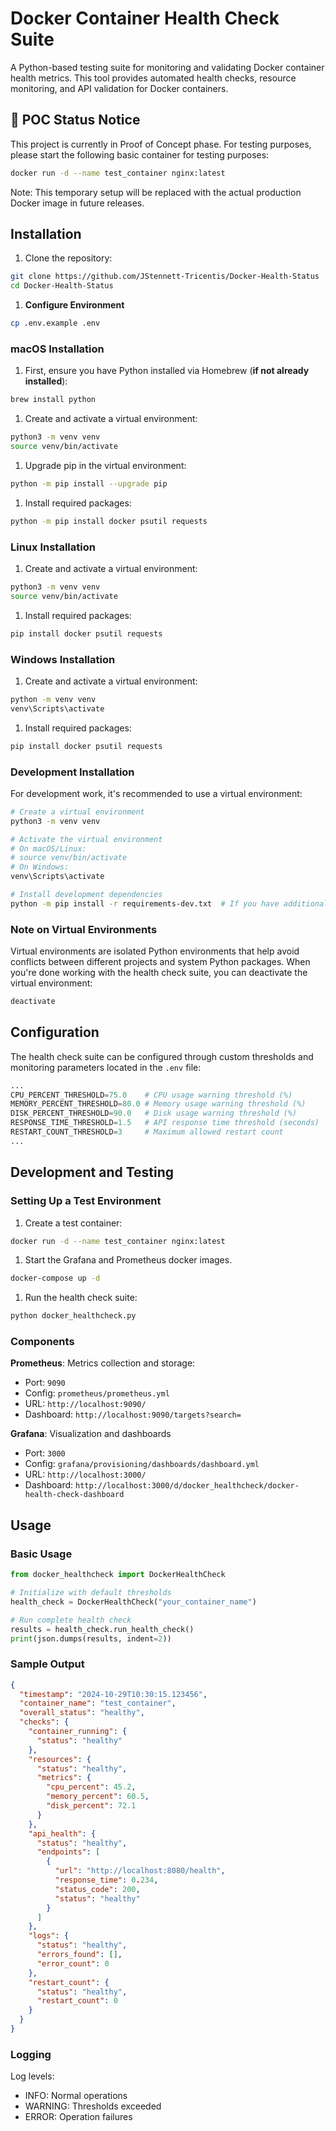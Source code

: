 # Docker Container Health Check Suite

A Python-based testing suite for monitoring and validating Docker container health metrics. This tool provides automated health checks, resource monitoring, and API validation for Docker containers.

## 🚧 POC Status Notice

This project is currently in Proof of Concept phase. For testing purposes, please start the following basic container for testing purposes:

```bash
docker run -d --name test_container nginx:latest
```

Note: This temporary setup will be replaced with the actual production Docker image in future releases.

## Installation

1. Clone the repository:

```bash
git clone https://github.com/JStennett-Tricentis/Docker-Health-Status
cd Docker-Health-Status
```

1. **Configure Environment**

```bash
cp .env.example .env
```

### macOS Installation

1. First, ensure you have Python installed via Homebrew (**if not already installed**):

```bash
brew install python
```

1. Create and activate a virtual environment:

```bash
python3 -m venv venv
source venv/bin/activate
```

1. Upgrade pip in the virtual environment:

```bash
python -m pip install --upgrade pip
```

1. Install required packages:

```bash
python -m pip install docker psutil requests
```

### Linux Installation

1. Create and activate a virtual environment:

```bash
python3 -m venv venv
source venv/bin/activate
```

1. Install required packages:

```bash
pip install docker psutil requests
```

### Windows Installation

1. Create and activate a virtual environment:

```bash
python -m venv venv
venv\Scripts\activate
```

1. Install required packages:

```bash
pip install docker psutil requests
```

### Development Installation

For development work, it's recommended to use a virtual environment:

```bash
# Create a virtual environment
python3 -m venv venv

# Activate the virtual environment
# On macOS/Linux:
# source venv/bin/activate
# On Windows:
venv\Scripts\activate

# Install development dependencies
python -m pip install -r requirements-dev.txt  # If you have additional development dependencies
```

### Note on Virtual Environments

Virtual environments are isolated Python environments that help avoid conflicts between different projects and system Python packages. When you're done working with the health check suite, you can deactivate the virtual environment:

```bash
deactivate
```

## Configuration

The health check suite can be configured through custom thresholds and monitoring parameters located in the `.env` file:

```python
...
CPU_PERCENT_THRESHOLD=75.0    # CPU usage warning threshold (%)
MEMORY_PERCENT_THRESHOLD=80.0 # Memory usage warning threshold (%)
DISK_PERCENT_THRESHOLD=90.0   # Disk usage warning threshold (%)
RESPONSE_TIME_THRESHOLD=1.5   # API response time threshold (seconds)
RESTART_COUNT_THRESHOLD=3     # Maximum allowed restart count
...
```

## Development and Testing

### Setting Up a Test Environment

1. Create a test container:

```bash
docker run -d --name test_container nginx:latest
```

1. Start the Grafana and Prometheus docker images.

```bash
docker-compose up -d
```

1. Run the health check suite:

```bash
python docker_healthcheck.py
```

### Components

**Prometheus**: Metrics collection and storage:

- Port: `9090`
- Config: `prometheus/prometheus.yml`
- URL: `http://localhost:9090/`
- Dashboard: `http://localhost:9090/targets?search=`

**Grafana**: Visualization and dashboards

- Port: `3000`
- Config: `grafana/provisioning/dashboards/dashboard.yml`
- URL: `http://localhost:3000/`
- Dashboard: `http://localhost:3000/d/docker_healthcheck/docker-health-check-dashboard`

## Usage

### Basic Usage

```python
from docker_healthcheck import DockerHealthCheck

# Initialize with default thresholds
health_check = DockerHealthCheck("your_container_name")

# Run complete health check
results = health_check.run_health_check()
print(json.dumps(results, indent=2))
```

### Sample Output

```json
{
  "timestamp": "2024-10-29T10:30:15.123456",
  "container_name": "test_container",
  "overall_status": "healthy",
  "checks": {
    "container_running": {
      "status": "healthy"
    },
    "resources": {
      "status": "healthy",
      "metrics": {
        "cpu_percent": 45.2,
        "memory_percent": 60.5,
        "disk_percent": 72.1
      }
    },
    "api_health": {
      "status": "healthy",
      "endpoints": [
        {
          "url": "http://localhost:8080/health",
          "response_time": 0.234,
          "status_code": 200,
          "status": "healthy"
        }
      ]
    },
    "logs": {
      "status": "healthy",
      "errors_found": [],
      "error_count": 0
    },
    "restart_count": {
      "status": "healthy",
      "restart_count": 0
    }
  }
}
```

### Logging

Log levels:

- INFO: Normal operations
- WARNING: Thresholds exceeded
- ERROR: Operation failures
